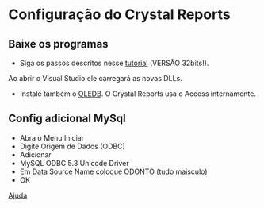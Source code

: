 # Configuração do Crystal Reports

## Baixe os programas
- Siga os passos descritos nesse [tutorial](http://www.macoratti.net/18/01/crpt_vs2017.htm) (VERSÃO 32bits!).

Ao abrir o Visual Studio ele carregará as novas DLLs.

- Instale também o [OLEDB](https://www.microsoft.com/en-us/download/details.aspx?id=54920).
O Crystal Reports usa o Access internamente.


## Config adicional MySql
- Abra o Menu Iniciar
- Digite Origem de Dados (ODBC)
- Adicionar
- MySQL ODBC 5.3 Unicode Driver
- Em Data Source Name coloque ODONTO (tudo maisculo)
- OK

[Ajuda](https://www.youtube.com/watch?v=NX3AEvpTSns)
